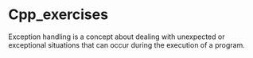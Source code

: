 # Cpp_exercises
Exception handling is a concept about dealing with unexpected or exceptional situations that can occur during the execution of a program.

